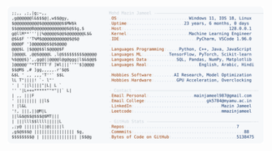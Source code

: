 <picture>
  <source srcset="https://raw.githubusercontent.com/mmazinjameel/mmazinjameel/main/dark_mode.svg?v=1746454226" media="(prefers-color-scheme: dark)">
  <img src="https://raw.githubusercontent.com/mmazinjameel/mmazinjameel/main/light_mode.svg?v=1746454226">
</picture>

